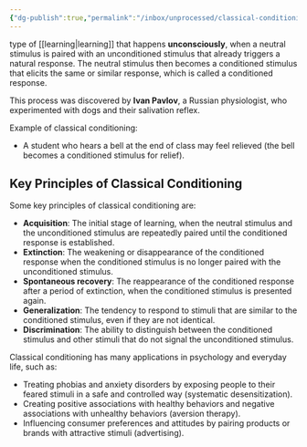```yaml
---
{"dg-publish":true,"permalink":"/inbox/unprocessed/classical-conditioning/","title":"Classical Conditioning","tags":["psychology"],"created":"","updated":""}
---
```



type of [[learning\|learning]] that happens **unconsciously**, when a neutral stimulus is paired with an unconditioned stimulus that already triggers a natural response. The neutral stimulus then becomes a conditioned stimulus that elicits the same or similar response, which is called a conditioned response. 

This process was discovered by **Ivan Pavlov**, a Russian physiologist, who experimented with dogs and their salivation reflex. 

Example of classical conditioning:
- A student who hears a bell at the end of class may feel relieved (the bell becomes a conditioned stimulus for relief).


## Key Principles of Classical Conditioning

Some key principles of classical conditioning are:

- **Acquisition**: The initial stage of learning, when the neutral stimulus and the unconditioned stimulus are repeatedly paired until the conditioned response is established.
- **Extinction**: The weakening or disappearance of the conditioned response when the conditioned stimulus is no longer paired with the unconditioned stimulus.
- **Spontaneous recovery**: The reappearance of the conditioned response after a period of extinction, when the conditioned stimulus is presented again.
- **Generalization**: The tendency to respond to stimuli that are similar to the conditioned stimulus, even if they are not identical.
- **Discrimination**: The ability to distinguish between the conditioned stimulus and other stimuli that do not signal the unconditioned stimulus.

Classical conditioning has many applications in psychology and everyday life, such as:

- Treating phobias and anxiety disorders by exposing people to their feared stimuli in a safe and controlled way (systematic desensitization).
- Creating positive associations with healthy behaviors and negative associations with unhealthy behaviors (aversion therapy).
- Influencing consumer preferences and attitudes by pairing products or brands with attractive stimuli (advertising).

